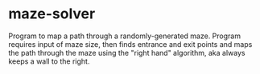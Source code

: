 # maze-solver

Program to map a path through a randomly-generated maze. Program requires input of maze size, then finds entrance and exit points and maps the path through the maze using the "right hand" algorithm, aka always keeps a wall to the right.
